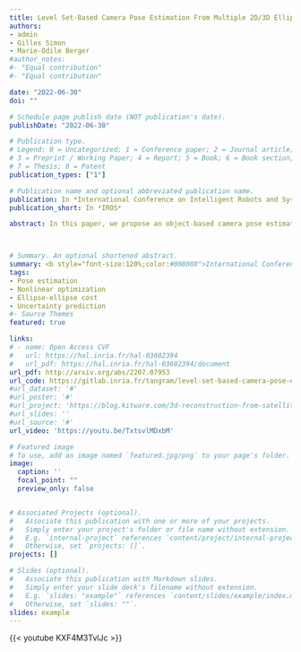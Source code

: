 ```yaml
---
title: Level Set-Based Camera Pose Estimation From Multiple 2D/3D Ellipse-Ellipsoid Correspondences
authors:
- admin
- Gilles Simon
- Marie-Odile Berger
#author_notes:
#- "Equal contribution"
#- "Equal contribution"

date: "2022-06-30"
doi: ""

# Schedule page publish date (NOT publication's date).
publishDate: "2022-06-30"

# Publication type.
# Legend: 0 = Uncategorized; 1 = Conference paper; 2 = Journal article;
# 3 = Preprint / Working Paper; 4 = Report; 5 = Book; 6 = Book section;
# 7 = Thesis; 8 = Patent
publication_types: ["1"]

# Publication name and optional abbreviated publication name.
publication: In *International Conference on Intelligent Robots and Systems (IROS 2022)*
publication_short: In *IROS*

abstract: In this paper, we propose an object-based camera pose estimation from a single RGB image and a pre-built map of objects, represented with ellipsoidal models. We show that contrary to point correspondences, the definition of a cost function characterizing the projection of a 3D object onto a 2D object detection is not straightforward. We develop an ellipse-ellipse cost based on level sets sampling, demonstrate its nice properties for handling partially visible objects and compare its performance with other common metrics, such as Intersection-over-Union, bounding box corners or Wasserstein distance. Finally, we show that the use of a predictive uncertainty on the detected ellipses allows a fair weighting of the contribution of the correspondences which improves the computed pose.



# Summary. An optional shortened abstract.
summary: <b style="font-size:120%;color:#008080">International Conference on Intelligent Robots and Systems (IROS 2022)</b><br> Camera pose refinement from objects by minimizing an ellipse-ellipse cost.
tags:
- Pose estimation
- Nonlinear optimization
- Ellipse-ellipse cost
- Uncertainty prediction
#- Source Themes
featured: true

links:
# - name: Open Access CVF
#   url: https://hal.inria.fr/hal-03602394
#   url_pdf: https://hal.inria.fr/hal-03602394/document
url_pdf: http://arxiv.org/abs/2207.07953
url_code: https://gitlab.inria.fr/tangram/level-set-based-camera-pose-estimation
#url_dataset: '#'
#url_poster: '#'
#url_project: 'https://blog.kitware.com/3d-reconstruction-from-satellite-images/'
#url_slides: ''
#url_source: '#'
url_video: 'https://youtu.be/TxtsvlMDxbM'

# Featured image
# To use, add an image named `featured.jpg/png` to your page's folder. 
image:
  caption: ''
  focal_point: ""
  preview_only: false


# Associated Projects (optional).
#   Associate this publication with one or more of your projects.
#   Simply enter your project's folder or file name without extension.
#   E.g. `internal-project` references `content/project/internal-project/index.md`.
#   Otherwise, set `projects: []`.
projects: []

# Slides (optional).
#   Associate this publication with Markdown slides.
#   Simply enter your slide deck's filename without extension.
#   E.g. `slides: "example"` references `content/slides/example/index.md`.
#   Otherwise, set `slides: ""`.
slides: example
---
```


{{< youtube KXF4M3TvlJc >}}
